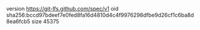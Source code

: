 version https://git-lfs.github.com/spec/v1
oid sha256:bccd97bdeef7e0fed8fa16d4810d4c4f9976298dfbe9d26cf1c6ba8d8ea6fcb5
size 45375
